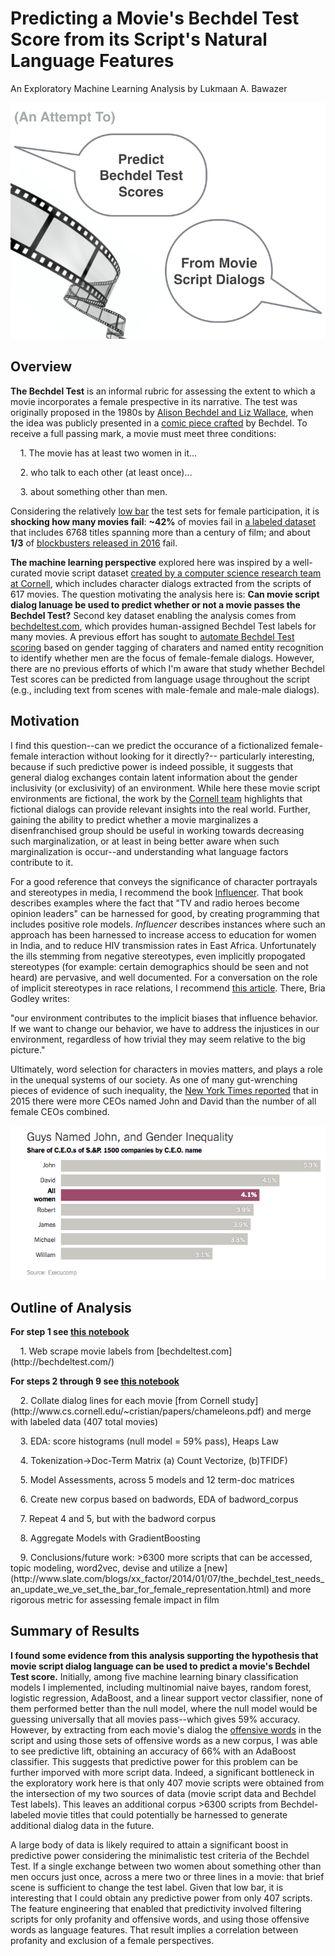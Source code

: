 Predicting a Movie's Bechdel Test Score from its Script's Natural Language Features
=================================

An Exploratory Machine Learning Analysis by Lukmaan A. Bawazer

![header_image](images/header_image.png)

Overview
--------
**The Bechdel Test** is an informal rubric for assessing the extent to which a movie incorporates a female prespective in its narrative. The test was originally proposed in the 1980s by [Alison Bechdel and Liz Wallace](http://www.theatlantic.com/entertainment/archive/2015/08/call-it-the-bechdel-wallace-test/402259/), when the idea was publicly presented in a [comic piece crafted](https://en.wikipedia.org/wiki/Bechdel_test) by Bechdel. To receive a full passing mark, a movie must meet three conditions:

  <p>&nbsp; &nbsp; 1. The movie has at least two women in it...</p>
  <p>&nbsp; &nbsp; 2. who talk to each other (at least once)...</p>
  <p>&nbsp; &nbsp; 3. about something other than men.</p>

Considering the relatively [low bar](http://www.slate.com/blogs/xx_factor/2014/01/07/the_bechdel_test_needs_an_update_we_ve_set_the_bar_for_female_representation.html) the test sets for female participation, it is **shocking how many movies fail**: **~42%** of movies fail in [a labeled dataset](http://bechdeltest.com/) that includes 6768 titles spanning more than a century of film; and about **1/3** of [blockbusters released in 2016](http://fusion.net/story/320598/2016-movies-bechdel-test/) fail.

**The machine learning perspective** explored here was inspired by a well-curated movie script dataset [created by a computer science research team at Cornell](http://www.cs.cornell.edu/~cristian/Chameleons_in_imagined_conversations.html), which includes character dialogs extracted from the scripts of 617 movies. The question motivating the analysis here is: **Can movie script dialog lanuage be used to predict whether or not a movie passes the Bechdel Test?** Second key dataset enabling the analysis comes from [bechdeltest.com](http://bechdeltest.com/), which provides human-assigned Bechdel Test labels for many movies. A previous effort has sought to [automate Bechdel Test scoring](https://github.com/JoeKarlsson/bechdel-test) based on gender tagging of charaters and named entity recognition to identify whether men are the focus of female-female dialogs. However, there are no previous efforts of which I'm aware that study whether Bechdel Test scores can be predicted from language usage throughout the script (e.g., including text from scenes with male-female and male-male dialogs).


Motivation
---------------
I find this question--can we predict the occurance of a fictionalized female-female interaction without looking for it directly?-- particularly interesting, because if such predictive power is indeed possible, it suggests that general dialog exchanges contain latent information about the gender inclusivity (or exclusivity) of an environment. While here these movie script environments are fictional, the work by the [Cornell team](http://www.cs.cornell.edu/~cristian/Chameleons_in_imagined_conversations.html) highlights that fictional dialogs can provide relevant insights into the real world. Further, gaining the ability to predict whether a movie marginalizes a disenfranchised group should be useful in working towards decreasing such marginalization, or at least in being better aware when such marginalization is occur--and understanding what language factors contribute to it.    

For a good reference that conveys the significance of character portrayals and stereotypes in media, I recommend the book [Influencer](https://www.amazon.com/Influencer-Science-Leading-Change-Second/dp/0071808868). That book describes examples where the fact that "TV and radio heroes become opinion leaders" can be harnessed for good, by creating programming that includes positive role models. *Influencer* describes instances where such an approach has been harnessed to increase access to education for women in India, and to reduce HIV transmission rates in East Africa. Unfortunately the ills stemming from negative stereotypes, even implicitly propogated stereotypes (for example: certain demographics should be seen and not heard) are pervasive, and well documented. For a conversation on the role of implicit stereotypes in race relations, I recommend [this article](https://www.theatlantic.com/politics/archive/2016/03/yale-silliman-race/475152/). There, Bria Godley writes:

"our environment contributes to the implicit biases that influence behavior. If we want to change our behavior, we have to address the injustices in our environment, regardless of how trivial they may seem relative to the big picture."

Ultimately, word selection for characters in movies matters, and plays a role in the unequal systems of our society. As one of many gut-wrenching pieces of evidence of such inequality, the [New York Times reported](https://www.nytimes.com/2015/03/03/upshot/fewer-women-run-big-companies-than-men-named-john.html?_r=0) that in 2015 there were more CEOs named John and David than the number of all female CEOs combined.

![CEO_names](images/CEOs.png)

Outline of Analysis
---------------
**For step 1 see [this notebook](https://github.com/lab3000/machine-learning-bechdel-test/blob/master/obtaining_labels.ipynb)**
<p>&nbsp; &nbsp; 1. Web scrape movie labels from [bechdeltest.com](http://bechdeltest.com/)</p>


**For steps 2 through 9 see [this notebook](https://github.com/lab3000/machine-learning-bechdel-test/machine-learning-bechdel-test.ipynb)**
<p>&nbsp; &nbsp; 2. Collate dialog lines for each movie [from Cornell study](http://www.cs.cornell.edu/~cristian/papers/chameleons.pdf) and merge with labeled data (407 total movies)</p>
<p>&nbsp; &nbsp; 3. EDA: score histograms (null model = 59% pass), Heaps Law</p>
<p>&nbsp; &nbsp; 4. Tokenization->Doc-Term Matrix (a) Count Vectorize, (b)TFIDF)</p>
<p>&nbsp; &nbsp; 5. Model Assessments, across 5 models and 12 term-doc matrices
<p>&nbsp; &nbsp; 6. Create new corpus based on badwords, EDA of badword_corpus</p>
<p>&nbsp; &nbsp; 7. Repeat 4 and 5, but with the badword corpus</p>
<p>&nbsp; &nbsp; 8. Aggregate Models with GradientBoosting
<p>&nbsp; &nbsp; 9. Conclusions/future work: >6300 more scripts that can be accessed, topic modeling, word2vec, devise and utilize a [new](http://www.slate.com/blogs/xx_factor/2014/01/07/the_bechdel_test_needs_an_update_we_ve_set_the_bar_for_female_representation.html) and more rigorous metric for assessing female impact in film</p>

Summary of Results
---------------
**I found some evidence from this analysis supporting the hypothesis that movie script dialog language can be used to predict a movie's Bechdel Test score.** Initially, among five machine learning binary classification models I implemented, including multinomial naive bayes, random forest, logistic regression, AdaBoost, and a linear support vector classifier, none of them performed better than the null model, where the null model would be guessing universally that all movies pass--which gives 59% accuracy. However, by extracting from each movie's dialog the [offensive words](https://www.cs.cmu.edu/~biglou/resources/) in the script and using those sets of offensive words as a new corpus, I was able to see predictive lift, obtaining an accuracy of 66% with an AdaBoost classifier. This suggests that predictive power for this problem can be further imporved with more script data. Indeed, a significant bottleneck in the exploratory work here is that only 407 movie scripts were obtained from the intersection of my two sources of data (movie script data and Bechdel Test labels). This leaves an additional corpus >6300 scripts from Bechdel-labeled movie titles that could potentially be harnessed to generate additional dialog data in the future.

A large body of data is likely required to attain a significant boost in predictive power considering the minimalistic test criteria of the Bechdel Test. If a single exchange between two women about something other than men occurs just once, across a mere two or three lines in a movie: that brief scene is sufficient to change the test label. Given that low bar, it is interesting that I could obtain any predictive power from only 407 scripts. The feature engineering that enabled that predictivity involved filtering scripts for only profanity and offensive words, and using those offensive words as language features. That result implies a correlation between profanity and exclusion of a female perspectives.
